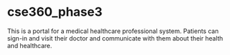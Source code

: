 # cse360_phase3
This is a portal for a medical healthcare professional system. Patients can sign-in and visit their doctor and communicate with them about their health and healthcare.


